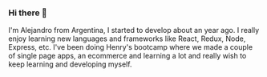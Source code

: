 ### Hi there 👋

I'm Alejandro from Argentina, I started to develop about an year ago. I really enjoy learning new languages and frameworks like React, Redux, Node, Express, etc. 
I've been doing Henry's bootcamp where we made a couple of single page apps, an  ecommerce and learning a lot and really wish to keep learning and developing myself.
